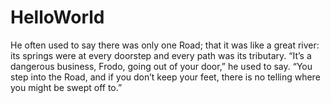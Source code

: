 # HelloWorld
He often used to say there was only one Road; 
that it was like a great river: 
its springs were at every doorstep and every path was its tributary. 
“It’s a dangerous business, Frodo, going out of your door,” 
he used to say. 
“You step into the Road, 
and if you don’t keep your feet, 
there is no telling where you might be swept off to.”
